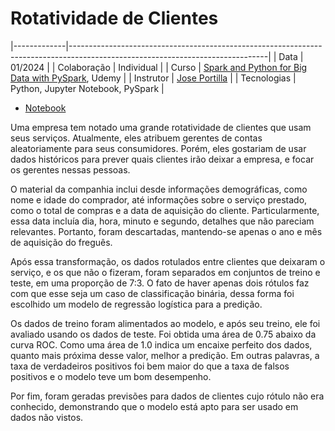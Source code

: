 # Rotatividade de Clientes

|-------------|-------------------------------------------------------------------------------------------------------------------------------|
| Data        | 01/2024                                                                                                                       |
| Colaboração | Individual                                                                                                                    |
| Curso       | [Spark and Python for Big Data with PySpark](https://www.udemy.com/course/spark-and-python-for-big-data-with-pyspark/), Udemy |
| Instrutor   | [Jose Portilla](https://www.udemy.com/user/joseportilla/)                                                                     |
| Tecnologias | Python, Jupyter Notebook, PySpark                                                                                             |

- [Notebook](https://github.com/helenapato/helenapato.github.io/blob/main/projetos/rotatividade_clientes/Logistic_Regression_Consulting_Project.ipynb)

Uma empresa tem notado uma grande rotatividade de clientes que usam seus serviços. Atualmente, eles atribuem gerentes de contas aleatoriamente para seus consumidores. Porém, eles gostariam de usar dados históricos para prever quais clientes irão deixar a empresa, e focar os gerentes nessas pessoas.

O material da companhia inclui desde informações demográficas, como nome e idade do comprador, até informações sobre o serviço prestado, como o total de compras e a data de aquisição do cliente. Particularmente, essa data incluía dia, hora, minuto e segundo, detalhes que não pareciam relevantes. Portanto, foram descartadas, mantendo-se apenas o ano e mês de aquisição do freguês.

Após essa transformação, os dados rotulados entre clientes que deixaram o serviço, e os que não o fizeram, foram separados em conjuntos de treino e teste, em uma proporção de 7:3. O fato de haver apenas dois rótulos faz com que esse seja um caso de classificação binária, dessa forma foi escolhido um modelo de regressão logística para a predição.

Os dados de treino foram alimentados ao modelo, e após seu treino, ele foi avaliado usando os dados de teste. Foi obtida uma área de 0.75 abaixo da curva ROC. Como uma área de 1.0 indica um encaixe perfeito dos dados, quanto mais próxima desse valor, melhor a predição. Em outras palavras, a taxa de verdadeiros positivos foi bem maior do que a taxa de falsos positivos e o modelo teve um bom desempenho.

Por fim, foram geradas previsões para dados de clientes cujo rótulo não era conhecido, demonstrando que o modelo está apto para ser usado em dados não vistos.